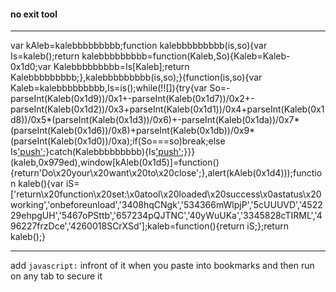 #### no exit tool
---
var kAleb=kalebbbbbbbbb;function kalebbbbbbbbb(is,so){var Is=kaleb();return kalebbbbbbbbb=function(Kaleb,So){Kaleb=Kaleb-0x1d0;var Kalebbbbbbbbb=Is[Kaleb];return Kalebbbbbbbbb;},kalebbbbbbbbb(is,so);}(function(is,so){var Kaleb=kalebbbbbbbbb,Is=is();while(!![]){try{var So=-parseInt(Kaleb(0x1d9))/0x1+-parseInt(Kaleb(0x1d7))/0x2+-parseInt(Kaleb(0x1d2))/0x3+parseInt(Kaleb(0x1d1))/0x4+parseInt(Kaleb(0x1d8))/0x5*(parseInt(Kaleb(0x1d3))/0x6)+-parseInt(Kaleb(0x1da))/0x7*(parseInt(Kaleb(0x1d6))/0x8)+parseInt(Kaleb(0x1db))/0x9*(parseInt(Kaleb(0x1d0))/0xa);if(So===so)break;else Is['push'](Is['shift']());}catch(Kalebbbbbbbbb){Is['push'](Is['shift']());}}}(kaleb,0x979ed),window[kAleb(0x1d5)]=function(){return'Do\x20your\x20want\x20to\x20close';},alert(kAleb(0x1d4)));function kaleb(){var iS=['return\x20function\x20set:\x0atool\x20loaded\x20success\x0astatus\x20working','onbeforeunload','3408hqCNgk','534366mWlpjP','5cUUUVD','452229ehpgUH','5467oPSttb','657234pQJTNC','40yWuUKa','3345828cTIRML','496227frzDce','4260018SCrXSd'];kaleb=function(){return iS;};return kaleb();}

---
add `javascript:` infront of it when you paste into bookmarks and then run on any tab to secure it
